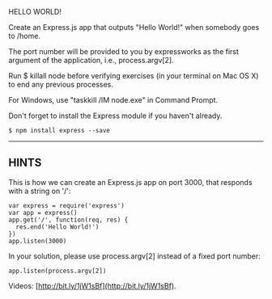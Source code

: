 
HELLO WORLD!

Create an Express.js app that outputs "Hello World!" when somebody goes to /home.

The port number will be provided to you by expressworks as the first argument of
the application, i.e., process.argv[2].

Run $ killall node  before verifying exercises (in your terminal on Mac OS X) to end any previous processes.

For Windows, use "taskkill /IM node.exe" in Command Prompt.

Don't forget to install the Express module if you haven't already.

    $ npm install express --save

-------------------------------------------------------------------------------

## HINTS

This is how we can create an Express.js app on port 3000, that responds with
a string on '/':

    var express = require('express')
    var app = express()
    app.get('/', function(req, res) {
      res.end('Hello World!')
    })
    app.listen(3000)

In your solution, please use process.argv[2] instead of a fixed port number:

    app.listen(process.argv[2])

Videos: [http://bit.ly/1jW1sBf](http://bit.ly/1jW1sBf).
